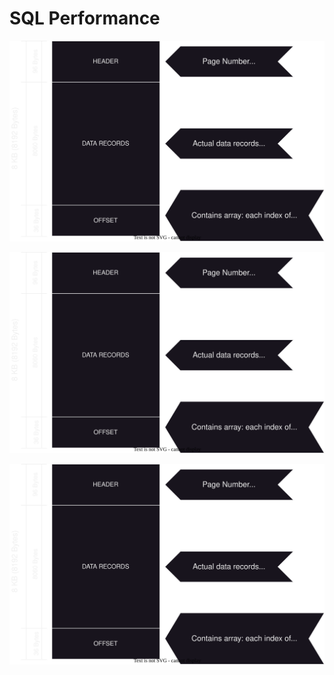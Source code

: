 
# SQL Performance

![SQL Data Page](https://github.com/vaskardahal/Databases/blob/main/SQLPerf.drawio.svg)


<img src=".\SQLPerf.drawio.svg">

![SQL Data Page](SQLPerf.drawio.svg)
